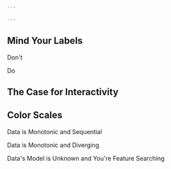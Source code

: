 ```yaml
---

---
```

## Mind Your Labels
Don't


Do


## The Case for Interactivity


## Color Scales
Data is Monotonic and Sequential

Data is Monotonic and Diverging

Data's Model is Unknown and You're Feature Searching

